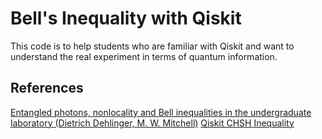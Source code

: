 # Bell's Inequality with Qiskit
This code is to help students who are familiar with Qiskit and want to understand the real experiment in terms of quantum information.

## References
[Entangled photons, nonlocality and Bell inequalities in the undergraduate laboratory (Dietrich Dehlinger, M. W. Mitchell)](https://arxiv.org/abs/quant-ph/0205171)
[Qiskit CHSH Inequality](https://learning.quantum.ibm.com/tutorial/chsh-inequality)